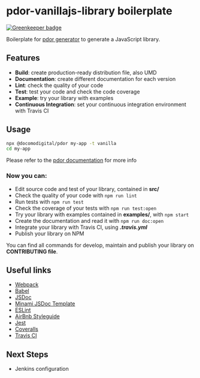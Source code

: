 # pdor-vanillajs-library  boilerplate

[![Greenkeeper badge](https://badges.greenkeeper.io/docomodigital/pdor-react-component.svg)](https://greenkeeper.io/)

Boilerplate for [pdor generator](https://github.com/docomodigital/pdor) to generate a JavaScript library.

## Features

* **Build**: create production-ready distribution file, also UMD
* **Documentation**: create different documentation for each version
* **Lint**: check the quality of your code
* **Test**: test your code and check the code coverage
* **Example**: try your library with examples
* **Continuous Integration**: set your continuous integration environment with Travis CI

## Usage

```bash
npx @docomodigital/pdor my-app -t vanilla
cd my-app
```
Please refer to the [pdor documentation](https://github.com/docomodigital/pdor#README.md) for more info


### Now you can:

* Edit source code and test of your library, contained in **src/**
* Check the quality of your code with ```npm run lint```
* Run tests with ```npm run test```
* Check the coverage of your tests with ```npm run test:open```
* Try your library with examples contained in **examples/**, with ```npm start```
* Create the documentation and read it with ```npm run doc:open```
* Integrate your library with Travis CI, using ***.travis.yml***
* Publish your library on NPM

You can find all commands for develop, maintain and publish your library on **CONTRIBUTING file**.


## Useful links

* [Webpack](https://webpack.js.org/)
* [Babel](https://babeljs.io/)
* [JSDoc](https://github.com/jsdoc3/jsdoc)
* [Minami JSDoc Template](https://github.com/Nijikokun/minami)
* [ESLint](https://github.com/eslint/eslint)
* [AirBnb Styleguide](https://github.com/airbnb/javascript)
* [Jest](https://github.com/facebook/jest)
* [Coveralls](https://github.com/nickmerwin/node-coveralls)
* [Travis CI](https://travis-ci.org/)

## Next Steps

* Jenkins configuration
